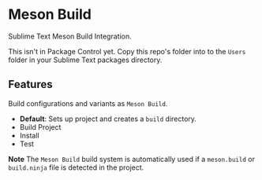 # Meson Build

Sublime Text Meson Build Integration.

This isn't in Package Control yet. Copy this repo's folder into to the `Users` folder in your
Sublime Text packages directory.

## Features

Build configurations and variants as `Meson Build`.

- **Default**: Sets up project and creates a `build` directory.
- Build Project
- Install
- Test

**Note** The `Meson Build` build system is automatically used if a `meson.build` or `build.ninja` file is detected in the project.
